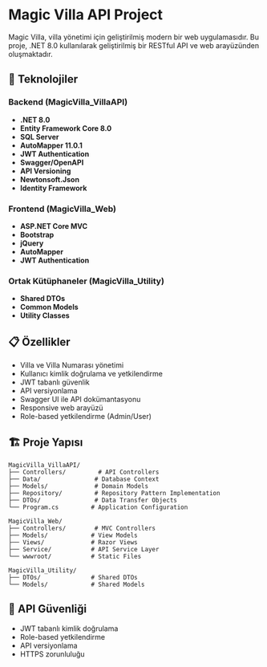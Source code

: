 # Magic Villa API Project

Magic Villa, villa yönetimi için geliştirilmiş modern bir web uygulamasıdır. Bu proje, .NET 8.0 kullanılarak geliştirilmiş bir RESTful API ve web arayüzünden oluşmaktadır.

## 🚀 Teknolojiler

### Backend (MagicVilla_VillaAPI)
- **.NET 8.0**
- **Entity Framework Core 8.0**
- **SQL Server**
- **AutoMapper 11.0.1**
- **JWT Authentication**
- **Swagger/OpenAPI**
- **API Versioning**
- **Newtonsoft.Json**
- **Identity Framework**

### Frontend (MagicVilla_Web)
- **ASP.NET Core MVC**
- **Bootstrap**
- **jQuery**
- **AutoMapper**
- **JWT Authentication**

### Ortak Kütüphaneler (MagicVilla_Utility)
- **Shared DTOs**
- **Common Models**
- **Utility Classes**

## 📋 Özellikler

- Villa ve Villa Numarası yönetimi
- Kullanıcı kimlik doğrulama ve yetkilendirme
- JWT tabanlı güvenlik
- API versiyonlama
- Swagger UI ile API dokümantasyonu
- Responsive web arayüzü
- Role-based yetkilendirme (Admin/User)

## 🏗️ Proje Yapısı

```
MagicVilla_VillaAPI/
├── Controllers/         # API Controllers
├── Data/               # Database Context
├── Models/             # Domain Models
├── Repository/         # Repository Pattern Implementation
├── DTOs/               # Data Transfer Objects
└── Program.cs         # Application Configuration

MagicVilla_Web/
├── Controllers/        # MVC Controllers
├── Models/            # View Models
├── Views/             # Razor Views
├── Service/           # API Service Layer
└── wwwroot/           # Static Files

MagicVilla_Utility/
├── DTOs/              # Shared DTOs
└── Models/            # Shared Models
```

## 🔐 API Güvenliği

- JWT tabanlı kimlik doğrulama
- Role-based yetkilendirme
- API versiyonlama
- HTTPS zorunluluğu

```

